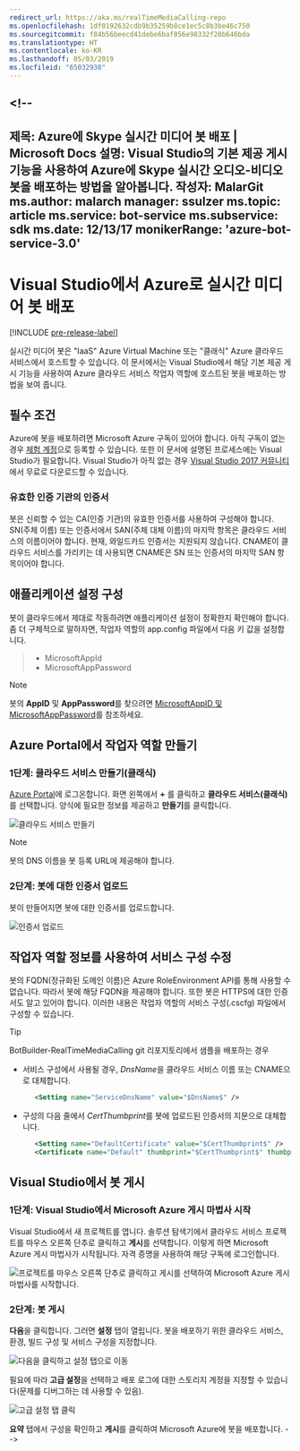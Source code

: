 ```yaml
---
redirect_url: https://aka.ms/realTimeMediaCalling-repo
ms.openlocfilehash: 1df0192632cdb9b35259b8ce1ec5c8b3be46c750
ms.sourcegitcommit: f84b56beecd41debe6baf056e98332f20b646bda
ms.translationtype: HT
ms.contentlocale: ko-KR
ms.lasthandoff: 05/03/2019
ms.locfileid: "65032938"
---
```

<a name="--"></a><!--
---
제목: Azure에 Skype 실시간 미디어 봇 배포 | Microsoft Docs 설명: Visual Studio의 기본 제공 게시 기능을 사용하여 Azure에 Skype 실시간 오디오-비디오 봇을 배포하는 방법을 알아봅니다.
작성자: MalarGit ms.author: malarch manager: ssulzer ms.topic: article ms.service: bot-service ms.subservice: sdk ms.date: 12/13/17 monikerRange: 'azure-bot-service-3.0'
---

# <a name="deploy-a-real-time-media-bot-from-visual-studio-to-azure"></a>Visual Studio에서 Azure로 실시간 미디어 봇 배포

[!INCLUDE [pre-release-label](../includes/pre-release-label-v3.md)]

실시간 미디어 봇은 "IaaS" Azure Virtual Machine 또는 "클래식" Azure 클라우드 서비스에서 호스트할 수 있습니다. 이 문서에서는 Visual Studio에서 해당 기본 제공 게시 기능을 사용하여 Azure 클라우드 서비스 작업자 역할에 호스트된 봇을 배포하는 방법을 보여 줍니다.

## <a name="prerequisites"></a>필수 조건

Azure에 봇을 배포하려면 Microsoft Azure 구독이 있어야 합니다. 아직 구독이 없는 경우 <a href="https://azure.microsoft.com/en-us/free/" target="_blank">체험 계정</a>으로 등록할 수 있습니다. 또한 이 문서에 설명된 프로세스에는 Visual Studio가 필요합니다. Visual Studio가 아직 없는 경우 <a href="https://www.visualstudio.com/downloads/" target="_blank">Visual Studio 2017 커뮤니티</a>에서 무료로 다운로드할 수 있습니다.

### <a name="certificate-from-a-valid-certificate-authority"></a>유효한 인증 기관의 인증서
봇은 신뢰할 수 있는 CA(인증 기관)의 유효한 인증서를 사용하여 구성해야 합니다. SN(주체 이름) 또는 인증서에서 SAN(주체 대체 이름)의 마지막 항목은 클라우드 서비스의 이름이어야 합니다. 현재, 와일드카드 인증서는 지원되지 않습니다. CNAME이 클라우드 서비스를 가리키는 데 사용되면 CNAME은 SN 또는 인증서의 마지막 SAN 항목이어야 합니다.

## <a name="configure-application-settings"></a>애플리케이션 설정 구성
봇이 클라우드에서 제대로 작동하려면 애플리케이션 설정이 정확한지 확인해야 합니다. 좀 더 구체적으로 말하자면, 작업자 역할의 app.config 파일에서 다음 키 값을 설정합니다.
> <ul><li>MicrosoftAppId</li><li>MicrosoftAppPassword</li></ul>

> [!NOTE]
> 봇의 **AppID** 및 **AppPassword**를 찾으려면 [MicrosoftAppID 및 MicrosoftAppPassword](~/bot-service-manage-overview.md#microsoftappid-and-microsoftapppassword)를 참조하세요.

## <a name="create-worker-role-in-the-azure-portal"></a>Azure Portal에서 작업자 역할 만들기
### <a name="step-1-create-cloud-serviceclassic"></a>1단계: 클라우드 서비스 만들기(클래식)
<a href="https://portal.azure.com">Azure Portal</a>에 로그온합니다. 화면 왼쪽에서 **+** 를 클릭하고 **클라우드 서비스(클래식)** 를 선택합니다. 양식에 필요한 정보를 제공하고 **만들기**를 클릭합니다.

![클라우드 서비스 만들기](../media/real-time-media-bot-portal-service-creation.png)

> [!NOTE]
> 봇의 DNS 이름을 봇 등록 URL에 제공해야 합니다.

### <a name="step-2-upload-the-certificate-for-the-bot"></a>2단계: 봇에 대한 인증서 업로드
봇이 만들어지면 봇에 대한 인증서를 업로드합니다.

![인증서 업로드](../media/real-time-media-bot-portal-certificates.png)

## <a name="modify-service-configuration-with-worker-role-details"></a>작업자 역할 정보를 사용하여 서비스 구성 수정
봇의 FQDN(정규화된 도메인 이름)은 Azure RoleEnvironment API를 통해 사용할 수 없습니다. 따라서 봇에 해당 FQDN을 제공해야 합니다. 또한 봇은 HTTPS에 대한 인증서도 알고 있어야 합니다. 이러한 내용은 작업자 역할의 서비스 구성(.cscfg) 파일에서 구성할 수 있습니다.

> [!TIP]
> BotBuilder-RealTimeMediaCalling git 리포지토리에서 샘플을 배포하는 경우
> - 서비스 구성에서 사용될 경우, $DnsName$을 클라우드 서비스 이름 또는 CNAME으로 대체합니다.
>   ```xml
>      <Setting name="ServiceDnsName" value="$DnsName$" />
>   ```
> 
> - 구성의 다음 줄에서 $CertThumbprint$를 봇에 업로드된 인증서의 지문으로 대체합니다.
>   ```xml
>      <Setting name="DefaultCertificate" value="$CertThumbprint$" />
>      <Certificate name="Default" thumbprint="$CertThumbprint$" thumbprintAlgorithm="sha1" />
>   ```

## <a name="publish-the-bot-from-visual-studio"></a>Visual Studio에서 봇 게시
### <a name="step-1-launch-the-microsoft-azure-publishing-wizard-in-visual-studio"></a>1단계: Visual Studio에서 Microsoft Azure 게시 마법사 시작

Visual Studio에서 새 프로젝트를 엽니다. 솔루션 탐색기에서 클라우드 서비스 프로젝트를 마우스 오른쪽 단추로 클릭하고 **게시**를 선택합니다. 이렇게 하면 Microsoft Azure 게시 마법사가 시작됩니다. 자격 증명을 사용하여 해당 구독에 로그인합니다.

![프로젝트를 마우스 오른쪽 단추로 클릭하고 게시를 선택하여 Microsoft Azure 게시 마법사를 시작합니다.](../media/real-time-media-bot-publish-signin.png)

### <a name="step-2-publish-the-bot"></a>2단계: 봇 게시

**다음**을 클릭합니다. 그러면 **설정** 탭이 열립니다. 봇을 배포하기 위한 클라우드 서비스, 환경, 빌드 구성 및 서비스 구성을 지정합니다.

![다음을 클릭하고 설정 탭으로 이동](../media/real-time-media-bot-publish-settings.png)

필요에 따라 **고급 설정**을 선택하고 배포 로그에 대한 스토리지 계정을 지정할 수 있습니다(문제를 디버그하는 데 사용할 수 있음).

![고급 설정 탭 클릭](../media/real-time-media-bot-publish-advanced-settings.png)

**요약** 탭에서 구성을 확인하고 **게시**를 클릭하여 Microsoft Azure에 봇을 배포합니다.
-->
